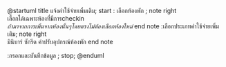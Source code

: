 @startuml
title แจ้งค่าใช้จ่ายเพิ่มเติม;
start
  : เลือกห้องพัก ;
    note right   
    เลือกได้เฉพาะห้องที่มีการcheckin   
    *ถ้ามาจากการเพิ่มจากห้องนั้นๆโดยตรงไม่ต้องเลือกห้องใหม่*
    end note
  :เลือกประเภทค่าใช้จ่ายเพิ่มเติม;
  note right  	
  มินิบาร์
  ซักรีด
  ค่าปรับอุปกรณ์ห้องพัก
    end note

  :กรอกและบันทึกข้อมูล ; 
stop;
@enduml